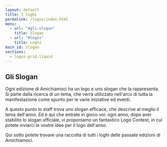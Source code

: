 ```yaml
---
layout: default
title: I loghi
permalink: /logos/index.html
menu:
  - url: "#gli-slogan"
    title: Slogan
  - url: "#logos"
    title: Loghi
main_id: slogan
sections:
  - logos-grid.liquid
---
```


## Gli Slogan

Ogni edizione di Amichiamoci ha un logo e uno slogan che
la rappresenta. Si parte dalla ricerca di un tema, che
verrà utilizzato nell'arco di tutta la
manifestazione come spunto per le varie iniziative ed
eventi.

A questo punto lo staff trova uno slogan efficace, che
descrive al meglio il tema dell'anno. Ed è qui che
entrate in gioco voi: ogni anno, dopo aver stabilito lo
slogan ufficiale, vi proponiamo un fantastico Logo
Contest, in cui potete inviarci le vostre idee per il
logo dell'anno.

Qui sotto potete trovare una raccolta di tutti i loghi
delle passate edizioni di Amichiamoci.
